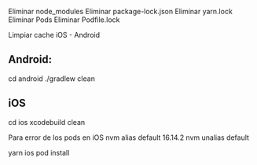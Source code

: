 Eliminar node_modules
Eliminar package-lock.json
Eliminar yarn.lock
Eliminar Pods
Eliminar Podfile.lock

Limpiar cache iOS - Android

## Android:

cd android
./gradlew clean

## iOS

cd ios
xcodebuild clean

Para error de los pods en iOS
nvm alias default 16.14.2
nvm unalias default

yarn
ios
pod install
